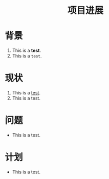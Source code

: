<h1 align = "center">项目进展</h1>

# 背景
1. This is a **test**.
2. This is a `test`.

# 现状
1. This is a <ins>test</ins>.
2. This is a test.

# 问题
- This is a test.

# 计划
- This is a test.
